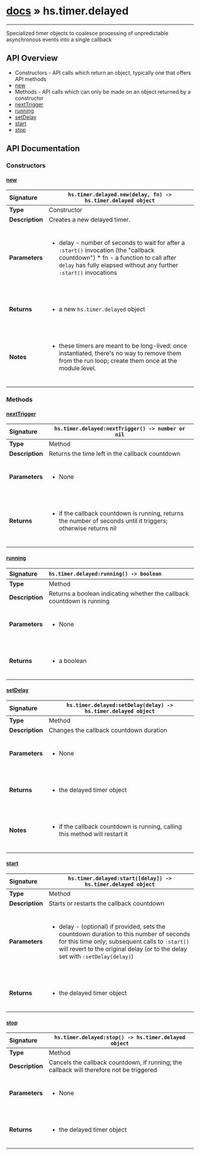 # [docs](index.md) » hs.timer.delayed
---

Specialized timer objects to coalesce processing of unpredictable asynchronous events into a single callback

## API Overview
* Constructors - API calls which return an object, typically one that offers API methods
 * [new](#new)
* Methods - API calls which can only be made on an object returned by a constructor
 * [nextTrigger](#nexttrigger)
 * [running](#running)
 * [setDelay](#setdelay)
 * [start](#start)
 * [stop](#stop)

## API Documentation

### Constructors

#### [new](#new)
| <span style="float: left;">**Signature**</span> | <span style="float: left;">`hs.timer.delayed.new(delay, fn) -> hs.timer.delayed object` </span>                                                          |
| -----------------------------------------------------|---------------------------------------------------------------------------------------------------------|
| **Type**                                             | Constructor                                                                                         |
| **Description**                                      | Creates a new delayed timer.                                                                                         |
| **Parameters**                                       | <ul><br /><li>delay - number of seconds to wait for after a <code>:start()</code> invocation (the "callback countdown") * fn - a function to call after <code>delay</code> has fully elapsed without any further <code>:start()</code> invocations</li><br /></ul>                                        |
| **Returns**                                          | <ul><br /><li>a new <code>hs.timer.delayed</code> object</li><br /></ul>                                           |
| **Notes**                                            | <ul><br /><li>these timers are meant to be long-lived: once instantiated, there's no way to remove them from the run loop;    create them once at the module level.</li><br /></ul>                                             |

### Methods

#### [nextTrigger](#nexttrigger)
| <span style="float: left;">**Signature**</span> | <span style="float: left;">`hs.timer.delayed:nextTrigger() -> number or nil` </span>                                                          |
| -----------------------------------------------------|---------------------------------------------------------------------------------------------------------|
| **Type**                                             | Method                                                                                         |
| **Description**                                      | Returns the time left in the callback countdown                                                                                         |
| **Parameters**                                       | <ul><br /><li>None</li><br /></ul>                                        |
| **Returns**                                          | <ul><br /><li>if the callback countdown is running, returns the number of seconds until it triggers; otherwise returns nil</li><br /></ul>                                           |

#### [running](#running)
| <span style="float: left;">**Signature**</span> | <span style="float: left;">`hs.timer.delayed:running() -> boolean` </span>                                                          |
| -----------------------------------------------------|---------------------------------------------------------------------------------------------------------|
| **Type**                                             | Method                                                                                         |
| **Description**                                      | Returns a boolean indicating whether the callback countdown is running                                                                                         |
| **Parameters**                                       | <ul><br /><li>None</li><br /></ul>                                        |
| **Returns**                                          | <ul><br /><li>a boolean</li><br /></ul>                                           |

#### [setDelay](#setdelay)
| <span style="float: left;">**Signature**</span> | <span style="float: left;">`hs.timer.delayed:setDelay(delay) -> hs.timer.delayed object` </span>                                                          |
| -----------------------------------------------------|---------------------------------------------------------------------------------------------------------|
| **Type**                                             | Method                                                                                         |
| **Description**                                      | Changes the callback countdown duration                                                                                         |
| **Parameters**                                       | <ul><br /><li>None</li><br /></ul>                                        |
| **Returns**                                          | <ul><br /><li>the delayed timer object</li><br /></ul>                                           |
| **Notes**                                            | <ul><br /><li>if the callback countdown is running, calling this method will restart it</li><br /></ul>                                             |

#### [start](#start)
| <span style="float: left;">**Signature**</span> | <span style="float: left;">`hs.timer.delayed:start([delay]) -> hs.timer.delayed object` </span>                                                          |
| -----------------------------------------------------|---------------------------------------------------------------------------------------------------------|
| **Type**                                             | Method                                                                                         |
| **Description**                                      | Starts or restarts the callback countdown                                                                                         |
| **Parameters**                                       | <ul><br /><li>delay - (optional) if provided, sets the countdown duration to this number of seconds    for this time only; subsequent calls to <code>:start()</code> will revert to the original delay (or    to the delay set with <code>:setDelay(delay)</code>)</li><br /></ul>                                        |
| **Returns**                                          | <ul><br /><li>the delayed timer object</li><br /></ul>                                           |

#### [stop](#stop)
| <span style="float: left;">**Signature**</span> | <span style="float: left;">`hs.timer.delayed:stop() -> hs.timer.delayed object` </span>                                                          |
| -----------------------------------------------------|---------------------------------------------------------------------------------------------------------|
| **Type**                                             | Method                                                                                         |
| **Description**                                      | Cancels the callback countdown, if running; the callback will therefore not be triggered                                                                                         |
| **Parameters**                                       | <ul><br /><li>None</li><br /></ul>                                        |
| **Returns**                                          | <ul><br /><li>the delayed timer object</li><br /></ul>                                           |

